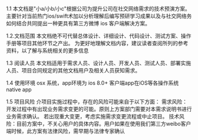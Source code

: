 1.1
本文档是"小a/小b/小c"根据公司为提升公司在社交网络需求的技术预演方案。
主要针对当前热门ios/swift术加以分析理解后编写预研学习成果以及与社交网络务如何结合共同提出一种更具有第三方微博 ios 客户端解决方案。

1.2.文档范围
本文档绝不可代替总体设计、详细设计、代码设计、测试方案、操作手册等项目其他环节之产出。
为更好地理解文档内容，建议读者查阅所列的参考资料，以了解与系统相关的更多信息

1.3 阅读人员
本文档适用于需求人员、设计人员、开发人员、测试人员、部署实施人员、项目合同规定的其他文档用户及相关人员获知需求。

1.4 使用环境
osx 系统，app环境为 ios 8.0+
客户端app在iOS等各操作系统native app

1.5 项目风险
介项目实施过程中，存在的风险可能来自于以下方面：
需求风险：开发过程中有出现业务需求变更的可能。原则上方案部门需要对本需求说明书进行业务需求确认。
若出现重大变更，考虑实施需求变更流程或中止项目。
技术风险：目前方案中，不关心用户的具体内容。用户如果在使用我们第三方weibo客户端时候，此方案有法律风险，需早期与法律专家确认

